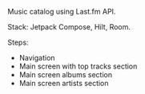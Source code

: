 Music catalog using Last.fm API.

Stack:
Jetpack Compose, Hilt, Room.

Steps:
- Navigation
- Main screen with top tracks section
- Main screen albums section
- Main screen artists section

